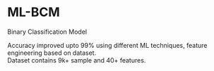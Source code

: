 # ML-BCM
Binary Classification Model

Accuracy improved upto 99% using different ML techniques, feature engineering based on dataset.<br>
Dataset contains 9k+ sample and 40+ features. 



